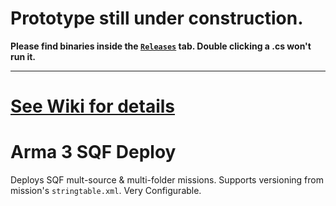 # Prototype still under construction.
**Please find binaries inside the [`Releases`](https://github.com/CalebSerafin/Arma-3-SQF-Deploy/releases/latest) tab. Double clicking a .cs won't run it.**
***
# [See Wiki for details](https://github.com/CalebSerafin/Arma-3-SQF-Deploy/wiki)

# Arma 3 SQF Deploy
Deploys SQF mult-source & multi-folder missions. Supports versioning from mission's `stringtable.xml`. Very Configurable.
